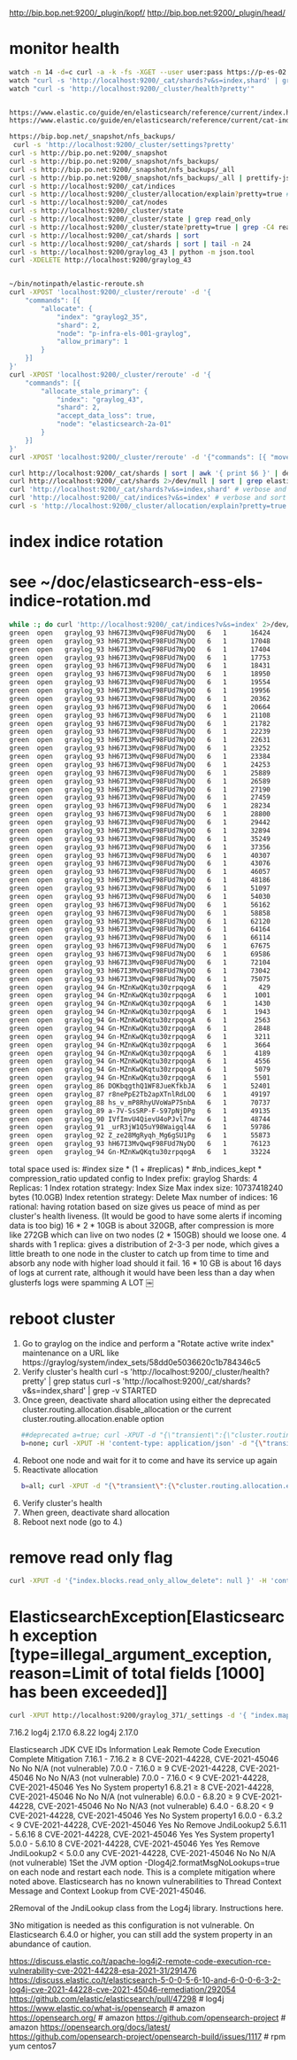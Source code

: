 http://bip.bop.net:9200/_plugin/kopf/
http://bip.bop.net:9200/_plugin/head/

# monitor health
```sh
watch -n 14 -d=c curl -a -k -fs -XGET --user user:pass https://p-es-02.example.local:9200/_cluster/health?pretty
watch "curl -s 'http://localhost:9200/_cat/shards?v&s=index,shard' | grep -v STARTED"
watch "curl -s 'http://localhost:9200/_cluster/health?pretty'"


https://www.elastic.co/guide/en/elasticsearch/reference/current/index.html
https://www.elastic.co/guide/en/elasticsearch/reference/current/cat-indices.html

https://bip.bop.net/_snapshot/nfs_backups/
 curl -s 'http://localhost:9200/_cluster/settings?pretty'
curl -s http://bip.po.net:9200/_snapshot
curl -s http://bip.po.net:9200/_snapshot/nfs_backups/
curl -s http://bip.po.net:9200/_snapshot/nfs_backups/_all
curl -s http://bip.po.net:9200/_snapshot/nfs_backups/_all | prettify-json
curl -s http://localhost:9200/_cat/indices
curl -s http://localhost:9200/_cluster/allocation/explain?pretty=true # explains unassigned shards
curl -s http://localhost:9200/_cat/nodes
curl -s http://localhost:9200/_cluster/state
curl -s http://localhost:9200/_cluster/state | grep read_only
curl -s http://localhost:9200/_cluster/state?pretty=true | grep -C4 read_only
curl -s http://localhost:9200/_cat/shards | sort 
curl -s http://localhost:9200/_cat/shards | sort | tail -n 24
curl -s http://localhost:9200/graylog_43 | python -m json.tool
curl -XDELETE http://localhost:9200/graylog_43


~/bin/notinpath/elastic-reroute.sh
curl -XPOST 'localhost:9200/_cluster/reroute' -d '{
    "commands": [{
        "allocate": {
            "index": "graylog2_35",
            "shard": 2,
            "node": "p-infra-els-001-graylog",
            "allow_primary": 1
        }
    }]
}'
curl -XPOST 'localhost:9200/_cluster/reroute' -d '{
    "commands": [{
        "allocate_stale_primary": {
            "index": "graylog_43",
            "shard": 2,
            "accept_data_loss": true,
            "node": "elasticsearch-2a-01"
        }
    }]
}'
curl -XPOST 'localhost:9200/_cluster/reroute' -d '{"commands": [{ "move": { "index": "graylog_176", "shard": 1, "from_node": "es3", "to_node": "es1"}}]}'

curl http://localhost:9200/_cat/shards | sort | awk '{ print $6 }' | dehumanise
curl http://localhost:9200/_cat/shards 2>/dev/null | sort | grep elasticsearch-2c-03 | awk '{ print $6 }' | dehumanise | awk '{total += $1} END {print total / 1024 / 1024 / 1024 "Gb"}'
curl 'http://localhost:9200/_cat/shards?v&s=index,shard' # verbose and sort
curl 'http://localhost:9200/_cat/indices?v&s=index' # verbose and sort
curl -s 'http://localhost:9200/_cluster/allocation/explain?pretty=true'
```



# index indice rotation
# see ~/doc/elasticsearch-ess-els-indice-rotation.md
```sh
while :; do curl 'http://localhost:9200/_cat/indices?v&s=index' 2>/dev/null | tail -1; sleep 5; done
green  open   graylog_93 hH67I3MvQwqF98FUd7NyDQ   6   1      16424           44     59.6mb         28.1mb
green  open   graylog_93 hH67I3MvQwqF98FUd7NyDQ   6   1      17048           90     60.1mb         28.1mb
green  open   graylog_93 hH67I3MvQwqF98FUd7NyDQ   6   1      17404          101     57.4mb         28.9mb
green  open   graylog_93 hH67I3MvQwqF98FUd7NyDQ   6   1      17753          100     57.3mb         28.9mb
green  open   graylog_93 hH67I3MvQwqF98FUd7NyDQ   6   1      18431           91     65.7mb         35.3mb
green  open   graylog_93 hH67I3MvQwqF98FUd7NyDQ   6   1      18950          104     65.9mb         35.3mb
green  open   graylog_93 hH67I3MvQwqF98FUd7NyDQ   6   1      19554           84     68.8mb         31.6mb
green  open   graylog_93 hH67I3MvQwqF98FUd7NyDQ   6   1      19956           47       69mb         31.6mb
green  open   graylog_93 hH67I3MvQwqF98FUd7NyDQ   6   1      20362           71     66.4mb         33.4mb
green  open   graylog_93 hH67I3MvQwqF98FUd7NyDQ   6   1      20664           30     66.8mb         33.4mb
green  open   graylog_93 hH67I3MvQwqF98FUd7NyDQ   6   1      21108           84     74.5mb         34.5mb
green  open   graylog_93 hH67I3MvQwqF98FUd7NyDQ   6   1      21782           85     74.7mb         34.5mb
green  open   graylog_93 hH67I3MvQwqF98FUd7NyDQ   6   1      22239          102       73mb         36.7mb
green  open   graylog_93 hH67I3MvQwqF98FUd7NyDQ   6   1      22631           88     73.4mb         36.7mb
green  open   graylog_93 hH67I3MvQwqF98FUd7NyDQ   6   1      23252          133     76.6mb         38.3mb
green  open   graylog_93 hH67I3MvQwqF98FUd7NyDQ   6   1      23384           50     76.6mb         38.3mb
green  open   graylog_93 hH67I3MvQwqF98FUd7NyDQ   6   1      24253          130     98.1mb           46mb
green  open   graylog_93 hH67I3MvQwqF98FUd7NyDQ   6   1      25889          393     98.8mb           46mb
green  open   graylog_93 hH67I3MvQwqF98FUd7NyDQ   6   1      26589          149       87mb         42.9mb
green  open   graylog_93 hH67I3MvQwqF98FUd7NyDQ   6   1      27190          157     87.6mb         42.9mb
green  open   graylog_93 hH67I3MvQwqF98FUd7NyDQ   6   1      27459          188     89.4mb         44.7mb
green  open   graylog_93 hH67I3MvQwqF98FUd7NyDQ   6   1      28234           94     89.6mb         44.7mb
green  open   graylog_93 hH67I3MvQwqF98FUd7NyDQ   6   1      28800           98     93.5mb           47mb
green  open   graylog_93 hH67I3MvQwqF98FUd7NyDQ   6   1      29442           34     93.7mb           47mb
green  open   graylog_93 hH67I3MvQwqF98FUd7NyDQ   6   1      32894           38    102.1mb         51.5mb
green  open   graylog_93 hH67I3MvQwqF98FUd7NyDQ   6   1      35249           49      103mb         51.5mb
green  open   graylog_93 hH67I3MvQwqF98FUd7NyDQ   6   1      37356           38    119.9mb         55.6mb
green  open   graylog_93 hH67I3MvQwqF98FUd7NyDQ   6   1      40307           76    120.9mb         55.6mb
green  open   graylog_93 hH67I3MvQwqF98FUd7NyDQ   6   1      43076           59    122.8mb         61.3mb
green  open   graylog_93 hH67I3MvQwqF98FUd7NyDQ   6   1      46057          146    123.7mb         61.3mb
green  open   graylog_93 hH67I3MvQwqF98FUd7NyDQ   6   1      48186           87    144.3mb         77.8mb
green  open   graylog_93 hH67I3MvQwqF98FUd7NyDQ   6   1      51097          423    145.1mb         77.8mb
green  open   graylog_93 hH67I3MvQwqF98FUd7NyDQ   6   1      54030          187    176.5mb         82.4mb
green  open   graylog_93 hH67I3MvQwqF98FUd7NyDQ   6   1      56162           54    177.3mb         82.4mb
green  open   graylog_93 hH67I3MvQwqF98FUd7NyDQ   6   1      58858           55    178.3mb         90.3mb
green  open   graylog_93 hH67I3MvQwqF98FUd7NyDQ   6   1      62120           96    193.1mb         90.3mb
green  open   graylog_93 hH67I3MvQwqF98FUd7NyDQ   6   1      64164          103    179.4mb         83.3mb
green  open   graylog_93 hH67I3MvQwqF98FUd7NyDQ   6   1      66114           47    166.6mb         83.3mb
green  open   graylog_93 hH67I3MvQwqF98FUd7NyDQ   6   1      67675           25    187.8mb         86.6mb
green  open   graylog_93 hH67I3MvQwqF98FUd7NyDQ   6   1      69586           51    188.4mb         86.6mb
green  open   graylog_93 hH67I3MvQwqF98FUd7NyDQ   6   1      72104          225    184.2mb         92.1mb
green  open   graylog_93 hH67I3MvQwqF98FUd7NyDQ   6   1      73042          409      185mb         92.1mb
green  open   graylog_93 hH67I3MvQwqF98FUd7NyDQ   6   1      75075          547    207.9mb        100.9mb
green  open   graylog_94 Gn-MZnKwQKqtu30zrpqogA   6   1        429           12    592.4kb           390b
green  open   graylog_94 Gn-MZnKwQKqtu30zrpqogA   6   1       1001           50    592.4kb           390b
green  open   graylog_94 Gn-MZnKwQKqtu30zrpqogA   6   1       1430           78      9.8mb          4.7mb
green  open   graylog_94 Gn-MZnKwQKqtu30zrpqogA   6   1       1943           88      9.8mb          4.7mb
green  open   graylog_94 Gn-MZnKwQKqtu30zrpqogA   6   1       2563          103     13.1mb          6.1mb
green  open   graylog_94 Gn-MZnKwQKqtu30zrpqogA   6   1       2848           43     13.1mb          6.1mb
green  open   graylog_94 Gn-MZnKwQKqtu30zrpqogA   6   1       3211           52     14.5mb          6.6mb
green  open   graylog_94 Gn-MZnKwQKqtu30zrpqogA   6   1       3664          110     14.5mb          6.6mb
green  open   graylog_94 Gn-MZnKwQKqtu30zrpqogA   6   1       4189          126     23.2mb         11.7mb
green  open   graylog_94 Gn-MZnKwQKqtu30zrpqogA   6   1       4556           23     23.2mb         11.7mb
green  open   graylog_94 Gn-MZnKwQKqtu30zrpqogA   6   1       5079          130     20.7mb         10.3mb
green  open   graylog_94 Gn-MZnKwQKqtu30zrpqogA   6   1       5501          127     20.7mb         10.3mb
green  open   graylog_86 DOKbqgthQ1WF8JueKfkbJA   6   1      52401           63    162.1mb         81.2mb
green  open   graylog_87 r8nePpE2Tb2apXTnlRdLOQ   6   1      49197          127    152.9mb         76.5mb
green  open   graylog_88 hs_v_mP8RhyUVoWaP75nbA   6   1      70737          246    179.7mb         89.8mb
green  open   graylog_89 a-7V-SsSRP-F-S97pNjDPg   6   1      49135          283    162.1mb         81.1mb
green  open   graylog_90 IVfImvU4QievU4oPJvl7nw   6   1      48744           52    152.4mb         76.5mb
green  open   graylog_91 _urR3jW1Q5uY98Waigql4A   6   1      59786           55    191.4mb         95.7mb
green  open   graylog_92 Z_ze28MgRyqh_Mg6gSU1Pg   6   1      55873           17      167mb         83.5mb
green  open   graylog_93 hH67I3MvQwqF98FUd7NyDQ   6   1      76123         1033    204.8mb        101.6mb
green  open   graylog_94 Gn-MZnKwQKqtu30zrpqogA   6   1      33224          170      129mb         68.9mb
```


total space used is:
 #index size * (1 + #replicas) * #nb_indices_kept * compression_ratio
updated config to
Index prefix: graylog
Shards: 4
Replicas: 1
Index rotation strategy: Index Size
Max index size: 10737418240 bytes (10.0GB)
Index retention strategy: Delete
Max number of indices: 16
rational:
having rotation based on size gives us peace of mind as per cluster's health liveness. (It would be good to have some alerts if incoming data is too big)
16 * 2 * 10GB is about 320GB, after compression is more like 272GB which can live on two nodes (2 * 150GB) should we loose one.
4 shards with 1 replica: gives a distribution of 2-3-3 per node, which gives a little breath to one node in the cluster to catch up from time to time and absorb any node with higher load should it fail.
16 * 10 GB is about 16 days of logs at current rate, although it would have been less than a day when glusterfs logs were spamming A LOT ￼


# reboot cluster
1. Go to graylog on the indice and perform a "Rotate active write index" maintenance on a URL like https://graylog/system/index_sets/58dd0e5036620c1b784346c5
2. Verify cluster's health
   curl -s 'http://localhost:9200/_cluster/health?pretty'  | grep status
   curl -s 'http://localhost:9200/_cat/shards?v&s=index,shard' | grep -v STARTED
3. Once green, deactivate shard allocation using either the deprecated
   cluster.routing.allocation.disable_allocation
   or the current
   cluster.routing.allocation.enable
   option
```sh
   ##deprecated a=true; curl -XPUT -d "{\"transient\":{\"cluster.routing.allocation.disable_allocation\":$a}}" 'http://localhost:9200/_cluster/settings'
   b=none; curl -XPUT -H 'content-type: application/json' -d "{\"transient\":{\"cluster.routing.allocation.enable\":\"$b\"}}" 'http://localhost:9200/_cluster/settings'
```
4. Reboot one node and wait for it to come and have its service up again
5. Reactivate allocation
```bash
   b=all; curl -XPUT -d "{\"transient\":{\"cluster.routing.allocation.enable\":\"$b\"}}" 'http://localhost:9200/_cluster/settings'
```
6. Verify cluster's health
7. When green, deactivate shard allocation
8. Reboot next node (go to 4.)


# remove read only flag
```bash
curl -XPUT -d '{"index.blocks.read_only_allow_delete": null }' -H 'content-type: application/json' -s 'http://localhost:9200/_all/_settings' # remove readonly read-only
```


# ElasticsearchException[Elasticsearch exception [type=illegal_argument_exception, reason=Limit of total fields [1000] has been exceeded]]
```sh
curl -XPUT http://localhost:9200/graylog_371/_settings -d '{ "index.mapping.total_fields.limit": 2000 }' -H 'content-type: application/json'
```

7.16.2 log4j 2.17.0
6.8.22 log4j 2.17.0

Elasticsearch	JDK	CVE IDs	Information Leak	Remote Code Execution	Complete Mitigation
7.16.1 - 7.16.2	≥ 8	CVE-2021-44228, CVE-2021-45046	No	No	N/A (not vulnerable)
7.0.0 - 7.16.0	≥ 9	CVE-2021-44228, CVE-2021-45046	No	No	N/A3 (not vulnerable)
7.0.0 - 7.16.0	< 9	CVE-2021-44228, CVE-2021-45046	Yes	No	System property1
6.8.21	≥ 8	CVE-2021-44228, CVE-2021-45046	No	No	N/A (not vulnerable)
6.0.0 - 6.8.20	≥ 9	CVE-2021-44228, CVE-2021-45046	No	No	N/A3 (not vulnerable)
6.4.0 - 6.8.20	< 9	CVE-2021-44228, CVE-2021-45046	Yes	No	System property1
6.0.0 - 6.3.2	< 9	CVE-2021-44228, CVE-2021-45046	Yes	No	Remove JndiLookup2
5.6.11 - 5.6.16	8	CVE-2021-44228, CVE-2021-45046	Yes	Yes	System property1
5.0.0 - 5.6.10	8	CVE-2021-44228, CVE-2021-45046	Yes	Yes	Remove JndiLookup2
< 5.0.0	any	CVE-2021-44228, CVE-2021-45046	No	No	N/A (not vulnerable)
1Set the JVM option -Dlog4j2.formatMsgNoLookups=true on each node and restart each node. This is a complete mitigation where noted above. Elasticsearch has no known vulnerabilities to Thread Context Message and Context Lookup from CVE-2021-45046.

2Removal of the JndiLookup class from the Log4j library. Instructions here.

3No mitigation is needed as this configuration is not vulnerable. On Elasticsearch 6.4.0 or higher, you can still add the system property in an abundance of caution.

https://discuss.elastic.co/t/apache-log4j2-remote-code-execution-rce-vulnerability-cve-2021-44228-esa-2021-31/291476
https://discuss.elastic.co/t/elasticsearch-5-0-0-5-6-10-and-6-0-0-6-3-2-log4j-cve-2021-44228-cve-2021-45046-remediation/292054
https://github.com/elastic/elasticsearch/pull/47298 # log4j
https://www.elastic.co/what-is/opensearch # amazon
https://opensearch.org/ # amazon
https://github.com/opensearch-project # amazon
https://opensearch.org/docs/latest/
https://github.com/opensearch-project/opensearch-build/issues/1117 # rpm yum centos7
